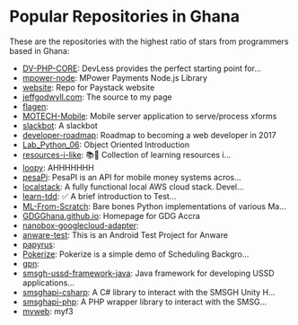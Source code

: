 # Popular Repositories in Ghana

These are the repositories with the highest ratio of stars from programmers based in Ghana:

- [DV-PHP-CORE](https://github.com/DevlessTeam/DV-PHP-CORE): DevLess provides the perfect starting point for...
- [mpower-node](https://github.com/samora/mpower-node): MPower Payments Node.js Library
- [website](https://github.com/PaystackHQ/website): Repo for Paystack website
- [jeffgodwyll.com](https://github.com/jeffgodwyll/jeffgodwyll.com): The source to my page
- [flagen](https://github.com/jeffgodwyll/flagen): 
- [MOTECH-Mobile](https://github.com/motech/MOTECH-Mobile): Mobile server application to serve/process xforms
- [slackbot](https://github.com/devcongress/slackbot): A slackbot
- [developer-roadmap](https://github.com/kamranahmedse/developer-roadmap): Roadmap to becoming a web developer in 2017
- [Lab_Python_06](https://github.com/aiti-ghana-2012/Lab_Python_06): Object Oriented Introduction
- [resources-i-like](https://github.com/unicodeveloper/resources-i-like): :books::100: Collection of learning resources i...
- [loopy](https://github.com/ncase/loopy): AHHHHHHH
- [pesaPi](https://github.com/pluspeople/pesaPi): PesaPI is an API for mobile money systems acros...
- [localstack](https://github.com/atlassian/localstack): A fully functional local AWS cloud stack. Devel...
- [learn-tdd](https://github.com/dwyl/learn-tdd): :white_check_mark: A brief introduction to Test...
- [ML-From-Scratch](https://github.com/eriklindernoren/ML-From-Scratch): Bare bones Python implementations of various Ma...
- [GDGGhana.github.io](https://github.com/GDGGhana/GDGGhana.github.io): Homepage for GDG Accra
- [nanobox-googlecloud-adapter](https://github.com/jeffgodwyll/nanobox-googlecloud-adapter): 
- [anware-test](https://github.com/eokyere/anware-test): This is an Android Test Project for Anware
- [papyrus](https://github.com/eokyere/papyrus): 
- [Pokerize](https://github.com/nukturnal/Pokerize): Pokerize is a simple demo of Scheduling Backgro...
- [gpn](https://github.com/kofiasare/gpn): 
- [smsgh-ussd-framework-java](https://github.com/smsgh/smsgh-ussd-framework-java): Java framework for developing USSD applications...
- [smsghapi-csharp](https://github.com/smsgh/smsghapi-csharp): A C# library to interact with the SMSGH Unity H...
- [smsghapi-php](https://github.com/smsgh/smsghapi-php): A PHP wrapper library to interact with the SMSG...
- [myweb](https://github.com/captain-sensible/myweb): myf3

